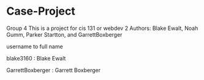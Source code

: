 # Case-Project
Group 4
This is a project for cis 131 or webdev 2
Authors: Blake Ewalt, Noah Gumm, Parker Startton, and GarrettBoxberger

username to full name

blake3160 : Blake Ewalt

GarrettBoxberger : Garrett Boxberger

